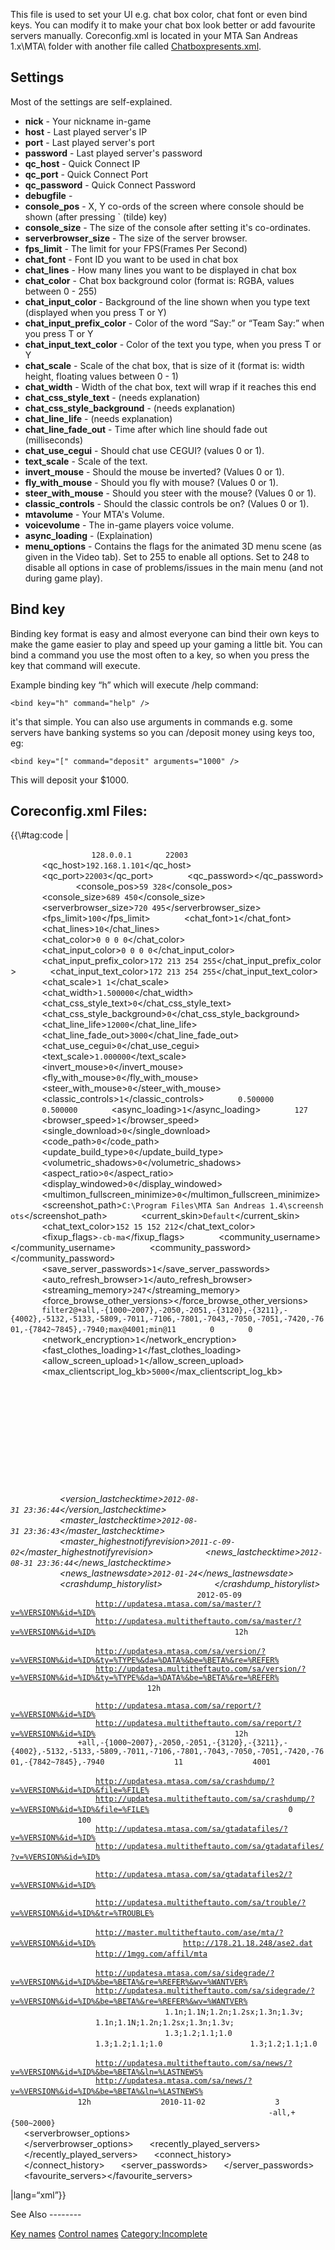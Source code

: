 This file is used to set your UI e.g. chat box color, chat font or even bind keys. You can modify it to make your chat box look better or add favourite servers manually. Coreconfig.xml is located in your MTA San Andreas 1.x\\MTA\\ folder with another file called [Chatboxpresents.xml](/docs/chatboxpresents.xml.md "wikilink").

Settings
--------

Most of the settings are self-explained.

-   **nick** - Your nickname in-game
-   **host** - Last played server's IP
-   **port** - Last played server's port
-   **password** - Last played server's password
-   **qc\_host** - Quick Connect IP
-   **qc\_port** - Quick Connect Port
-   **qc\_password** - Quick Connect Password
-   **debugfile** -
-   **console\_pos** - X, Y co-ords of the screen where console should be shown (after pressing \` (tilde) key)
-   **console\_size** - The size of the console after setting it's co-ordinates.
-   **serverbrowser\_size** - The size of the server browser.
-   **fps\_limit** - The limit for your FPS(Frames Per Second)
-   **chat\_font** - Font ID you want to be used in chat box
-   **chat\_lines** - How many lines you want to be displayed in chat box
-   **chat\_color** - Chat box background color (format is: RGBA, values between 0 - 255)
-   **chat\_input\_color** - Background of the line shown when you type text (displayed when you press T or Y)
-   **chat\_input\_prefix\_color** - Color of the word “Say:” or “Team Say:” when you press T or Y
-   **chat\_input\_text\_color** - Color of the text you type, when you press T or Y
-   **chat\_scale** - Scale of the chat box, that is size of it (format is: width height, floating values between 0 - 1)
-   **chat\_width** - Width of the chat box, text will wrap if it reaches this end
-   **chat\_css\_style\_text** - (needs explanation)
-   **chat\_css\_style\_background** - (needs explanation)
-   **chat\_line\_life** - (needs explanation)
-   **chat\_line\_fade\_out** - Time after which line should fade out (milliseconds)
-   **chat\_use\_cegui** - Should chat use CEGUI? (values 0 or 1).
-   **text\_scale** - Scale of the text.
-   **invert\_mouse** - Should the mouse be inverted? (Values 0 or 1).
-   **fly\_with\_mouse** - Should you fly with mouse? (Values 0 or 1).
-   **steer\_with\_mouse** - Should you steer with the mouse? (Values 0 or 1).
-   **classic\_controls** - Should the classic controls be on? (Values 0 or 1).
-   **mtavolume** - Your MTA's Volume.
-   **voicevolume** - The in-game players voice volume.
-   **async\_loading** - (Explaination)
-   **menu\_options** - Contains the flags for the animated 3D menu scene (as given in the Video tab). Set to 255 to enable all options. Set to 248 to disable all options in case of problems/issues in the main menu (and not during game play).

Bind key
--------

Binding key format is easy and almost everyone can bind their own keys to make the game easier to play and speed up your gaming a little bit. You can bind a command you use the most often to a key, so when you press the key that command will execute.

Example binding key “h” which will execute /help command:

    <bind key="h" command="help" />

it's that simple. You can also use arguments in commands e.g. some servers have banking systems so you can /deposit money using keys too, eg:

    <bind key="[" command="deposit" arguments="1000" />

This will deposit your $1000.

Coreconfig.xml Files:
---------------------

<section name="1.4" class="client">
{{\#tag:code | <mainconfig>

`   `<settings>
`       `<nick></nick>
`       `<host>`128.0.0.1`</host>
`       `<port>`22003`</port>
`       `<password></password>
`       `<qc_host>`192.168.1.101`</qc_host>
`       `<qc_port>`22003`</qc_port>
`       `<qc_password></qc_password>
`       `<debugfile></debugfile>
`       `<console_pos>`59 328`</console_pos>
`       `<console_size>`689 450`</console_size>
`       `<serverbrowser_size>`720 495`</serverbrowser_size>
`       `<fps_limit>`100`</fps_limit>
`       `<chat_font>`1`</chat_font>
`       `<chat_lines>`10`</chat_lines>
`       `<chat_color>`0 0 0 0`</chat_color>
`       `<chat_input_color>`0 0 0 0`</chat_input_color>
`       `<chat_input_prefix_color>`172 213 254 255`</chat_input_prefix_color>
`       `<chat_input_text_color>`172 213 254 255`</chat_input_text_color>
`       `<chat_scale>`1 1`</chat_scale>
`       `<chat_width>`1.500000`</chat_width>
`       `<chat_css_style_text>`0`</chat_css_style_text>
`       `<chat_css_style_background>`0`</chat_css_style_background>
`       `<chat_line_life>`12000`</chat_line_life>
`       `<chat_line_fade_out>`3000`</chat_line_fade_out>
`       `<chat_use_cegui>`0`</chat_use_cegui>
`       `<text_scale>`1.000000`</text_scale>
`       `<invert_mouse>`0`</invert_mouse>
`       `<fly_with_mouse>`0`</fly_with_mouse>
`       `<steer_with_mouse>`0`</steer_with_mouse>
`       `<classic_controls>`1`</classic_controls>
`       `<mtavolume>`0.500000`</mtavolume>
`       `<voicevolume>`0.500000`</voicevolume>
`       `<async_loading>`1`</async_loading>
`       `<mapalpha>`127`</mapalpha>
`       `<browser_speed>`1`</browser_speed>
`       `<single_download>`0`</single_download>
`       `<code_path>`0`</code_path>
`       `<update_build_type>`0`</update_build_type>
`       `<volumetric_shadows>`0`</volumetric_shadows>
`       `<aspect_ratio>`0`</aspect_ratio>
`       `<display_windowed>`0`</display_windowed>
`       `<multimon_fullscreen_minimize>`0`</multimon_fullscreen_minimize>
`       `<screenshot_path>`C:\Program Files\MTA San Andreas 1.4\screenshots`</screenshot_path>
`       `<current_skin>`Default`</current_skin>
`       `<chat_text_color>`152 15 152 212`</chat_text_color>
`       `<fixup_flags>`-cb-ma`</fixup_flags>
`       `<community_username></community_username>
`       `<community_password></community_password>
`       `<save_server_passwords>`1`</save_server_passwords>
`       `<auto_refresh_browser>`1`</auto_refresh_browser>
`       `<streaming_memory>`247`</streaming_memory>
`       `<force_browse_other_versions></force_browse_other_versions>
`       `<reportsettings>`filter2@+all,-{1000~2007},-2050,-2051,-{3120},-{3211},-{4002},-5132,-5133,-5809,-7011,-7106,-7801,-7043,-7050,-7051,-7420,-7601,-{7842~7845},-7940;max@4001;min@11`</reportsettings>
`       `<anisotropic>`0`</anisotropic>
`       `<grass>`0`</grass>
`       `<network_encryption>`1`</network_encryption>
`       `<fast_clothes_loading>`1`</fast_clothes_loading>
`       `<allow_screen_upload>`1`</allow_screen_upload>
`       `<max_clientscript_log_kb>`5000`</max_clientscript_log_kb>
`   `</settings>
`   `<binds>
`       `<bind key="num_0" control="fire"></bind>
`       `<bind key="lctrl" control="fire"></bind>
`       `<bind key="mouse1" control="fire"></bind>
`       `<bind key="e" control="next_weapon"></bind>
`       `<bind key="num_enter" control="next_weapon"></bind>
`       `<bind key="q" control="previous_weapon"></bind>
`       `<bind key="num_dec" control="previous_weapon"></bind>
`       `<bind key="arrow_u" control="forwards"></bind>
`       `<bind key="w" control="forwards"></bind>
`       `<bind key="arrow_d" control="backwards"></bind>
`       `<bind key="s" control="backwards"></bind>
`       `<bind key="arrow_l" control="left"></bind>
`       `<bind key="a" control="left"></bind>
`       `<bind key="arrow_r" control="right"></bind>
`       `<bind key="d" control="right"></bind>
`       `<bind key="pgup" control="zoom_in"></bind>
`       `<bind key="x" control="zoom_in"></bind>
`       `<bind key="mouse_wheel_up" control="zoom_in"></bind>
`       `<bind key="pgdn" control="zoom_out"></bind>
`       `<bind key="z" control="zoom_out"></bind>
`       `<bind key="mouse_wheel_down" control="zoom_out"></bind>
`       `<bind key="enter" control="enter_exit"></bind>
`       `<bind key="v" control="change_camera"></bind>
`       `<bind key="home" control="change_camera"></bind>
`       `<bind key="space" control="jump"></bind>
`       `<bind key="lshift" control="sprint"></bind>
`       `<bind key="mouse3" control="look_behind"></bind>
`       `<bind key="c" control="crouch"></bind>
`       `<bind key="tab" control="action"></bind>
`       `<bind key="lalt" control="walk"></bind>
`       `<bind key="rctrl" control="vehicle_fire"></bind>
`       `<bind key="lalt" control="vehicle_fire"></bind>
`       `<bind key="mouse1" control="vehicle_fire"></bind>
`       `<bind key="lctrl" control="vehicle_secondary_fire"></bind>
`       `<bind key="num_0" control="vehicle_secondary_fire"></bind>
`       `<bind key="a" control="vehicle_left"></bind>
`       `<bind key="arrow_l" control="vehicle_left"></bind>
`       `<bind key="d" control="vehicle_right"></bind>
`       `<bind key="arrow_r" control="vehicle_right"></bind>
`       `<bind key="arrow_u" control="steer_forward"></bind>
`       `<bind key="arrow_d" control="steer_back"></bind>
`       `<bind key="w" control="accelerate"></bind>
`       `<bind key="s" control="brake_reverse"></bind>
`       `<bind key="x" control="radio_next"></bind>
`       `<bind key="z" control="radio_previous"></bind>
`       `<bind key="F5" control="radio_user_track_skip"></bind>
`       `<bind key="h" control="horn"></bind>
`       `<bind key="2" control="sub_mission"></bind>
`       `<bind key="num_add" control="sub_mission"></bind>
`       `<bind key="space" control="handbrake"></bind>
`       `<bind key="rctrl" control="handbrake"></bind>
`       `<bind key="q" control="vehicle_look_left"></bind>
`       `<bind key="e" control="vehicle_look_right"></bind>
`       `<bind key="mouse3" control="vehicle_look_behind"></bind>
`       `<bind key="mouse2" control="vehicle_mouse_look"></bind>
`       `<bind key="num_4" control="special_control_left"></bind>
`       `<bind key="num_6" control="special_control_right"></bind>
`       `<bind key="num_2" control="special_control_down"></bind>
`       `<bind key="end" control="special_control_down"></bind>
`       `<bind key="num_8" control="special_control_up"></bind>
`       `<bind key="delete" control="special_control_up"></bind>
`       `<bind key="delete" control="aim_weapon"></bind>
`       `<bind key="capslock" control="aim_weapon"></bind>
`       `<bind key="mouse2" control="aim_weapon"></bind>
`       `<bind key="y" control="conversation_yes"></bind>
`       `<bind key="n" control="conversation_no"></bind>
`       `<bind key="g" control="group_control_forwards"></bind>
`       `<bind key="h" control="group_control_back"></bind>
`       `<bind key="g" state="down" command="enter_passenger" arguments=""></bind>
`       `<bind key="t" state="down" command="chatbox" arguments="chatboxsay"></bind>
`       `<bind key="y" state="down" command="chatbox" arguments="teamsay 255 0 0"></bind>
`       `<bind key="F11" state="down" command="radar" arguments="-1"></bind>
`       `<bind key="num_add" state="down" command="radar_zoom_in" arguments=""></bind>
`       `<bind key="num_sub" state="down" command="radar_zoom_out" arguments=""></bind>
`       `<bind key="num_8" state="down" command="radar_move_north" arguments=""></bind>
`       `<bind key="num_2" state="down" command="radar_move_south" arguments=""></bind>
`       `<bind key="num_6" state="down" command="radar_move_east" arguments=""></bind>
`       `<bind key="num_4" state="down" command="radar_move_west" arguments=""></bind>
`       `<bind key="num_0" state="down" command="radar_attach" arguments=""></bind>
`       `<bind key="z" state="down" command="voiceptt" arguments="1"></bind>
`       `<bind key="z" state="up" command="voiceptt" arguments="0"></bind>
`       `<bind key="pgup" state="down" command="chatscrollup" arguments="1"></bind>
`       `<bind key="pgup" state="up" command="chatscrollup" arguments="0"></bind>
`       `<bind key="pgdn" state="down" command="chatscrolldown" arguments="-1"></bind>
`       `<bind key="pgdn" state="up" command="chatscrolldown" arguments="0"></bind>
`       `<bind key="pgup" state="down" command="debugscrollup" arguments="1"></bind>
`       `<bind key="pgup" state="up" command="debugscrollup" arguments="0"></bind>
`       `<bind key="pgdn" state="down" command="debugscrolldown" arguments="-1"></bind>
`       `<bind key="pgdn" state="up" command="debugscrolldown" arguments="0"></bind>
`       `<bind key="num_div" state="down" command="radar_opacity_down" arguments=""></bind>
`       `<bind key="num_mul" state="down" command="radar_opacity_up" arguments=""></bind>
`       `<bind key="num_1" state="down" command="radar_help" arguments=""></bind>
`       `<bind key="F12" state="down" command="screenshot" arguments=""></bind>
`   `</binds>
`   `<updater>
`       `<var>
`           `<version_lastchecktime>`2012-08-31 23:36:44`</version_lastchecktime>
`           `<master_lastchecktime>`2012-08-31 23:36:43`</master_lastchecktime>
`           `<master_highestnotifyrevision>`2011-c-09-02`</master_highestnotifyrevision>
`           `<news_lastchecktime>`2012-08-31 23:36:44`</news_lastchecktime>
`           `<news_lastnewsdate>`2012-01-24`</news_lastnewsdate>
`           `<crashdump_historylist>
`           `</crashdump_historylist>
`       `</var>
`       `<mastercache>
`           `<master>
`               `<revision>`2012-05-09`</revision>
`               `<serverlist>
`                   `<server>[`http://updatesa.mtasa.com/sa/master/?v=%VERSION%&id=%ID%`](http://updatesa.mtasa.com/sa/master/?v=%VERSION%&id=%ID%)</server>
`                   `<server>[`http://updatesa.multitheftauto.com/sa/master/?v=%VERSION%&id=%ID%`](http://updatesa.multitheftauto.com/sa/master/?v=%VERSION%&id=%ID%)</server>
`               `</serverlist>
`               `<interval>`12h`</interval>
`           `</master>
`           `<version>
`               `<serverlist>
`                   `<server priority="3">[`http://updatesa.mtasa.com/sa/version/?v=%VERSION%&id=%ID%&ty=%TYPE%&da=%DATA%&be=%BETA%&re=%REFER%`](http://updatesa.mtasa.com/sa/version/?v=%VERSION%&id=%ID%&ty=%TYPE%&da=%DATA%&be=%BETA%&re=%REFER%)</server>
`                   `<server priority="4">[`http://updatesa.multitheftauto.com/sa/version/?v=%VERSION%&id=%ID%&ty=%TYPE%&da=%DATA%&be=%BETA%&re=%REFER%`](http://updatesa.multitheftauto.com/sa/version/?v=%VERSION%&id=%ID%&ty=%TYPE%&da=%DATA%&be=%BETA%&re=%REFER%)</server>
`               `</serverlist>
`               `<interval>`12h`</interval>
`           `</version>
`           `<report>
`               `<serverlist>
`                   `<server>[`http://updatesa.mtasa.com/sa/report/?v=%VERSION%&id=%ID%`](http://updatesa.mtasa.com/sa/report/?v=%VERSION%&id=%ID%)</server>
`                   `<server>[`http://updatesa.multitheftauto.com/sa/report/?v=%VERSION%&id=%ID%`](http://updatesa.multitheftauto.com/sa/report/?v=%VERSION%&id=%ID%)</server>
`               `</serverlist>
`               `<interval>`12h`</interval>
`               `<filter2>`+all,-{1000~2007},-2050,-2051,-{3120},-{3211},-{4002},-5132,-5133,-5809,-7011,-7106,-7801,-7043,-7050,-7051,-7420,-7601,-{7842~7845},-7940`</filter2>
`               `<minsize>`11`</minsize>
`               `<maxsize>`4001`</maxsize>
`           `</report>
`           `<crashdump>
`               `<serverlist>
`                   `<server priority="3">[`http://updatesa.mtasa.com/sa/crashdump/?v=%VERSION%&id=%ID%&file=%FILE%`](http://updatesa.mtasa.com/sa/crashdump/?v=%VERSION%&id=%ID%&file=%FILE%)</server>
`                   `<server priority="4">[`http://updatesa.multitheftauto.com/sa/crashdump/?v=%VERSION%&id=%ID%&file=%FILE%`](http://updatesa.multitheftauto.com/sa/crashdump/?v=%VERSION%&id=%ID%&file=%FILE%)</server>
`               `</serverlist>
`               `<duplicates>`0`</duplicates>
`               `<maxhistorylength>`100`</maxhistorylength>
`           `</crashdump>
`           `<gtadatafiles>
`               `<serverlist>
`                   `<server priority="3">[`http://updatesa.mtasa.com/sa/gtadatafiles/?v=%VERSION%&id=%ID%`](http://updatesa.mtasa.com/sa/gtadatafiles/?v=%VERSION%&id=%ID%)</server>
`                   `<server priority="4">[`http://updatesa.multitheftauto.com/sa/gtadatafiles/?v=%VERSION%&id=%ID%`](http://updatesa.multitheftauto.com/sa/gtadatafiles/?v=%VERSION%&id=%ID%)</server>
`               `</serverlist>
`           `</gtadatafiles>
`           `<gtadatafiles2>
`               `<serverlist>
`                   `<server priority="3">[`http://updatesa.mtasa.com/sa/gtadatafiles2/?v=%VERSION%&id=%ID%`](http://updatesa.mtasa.com/sa/gtadatafiles2/?v=%VERSION%&id=%ID%)</server>
`               `</serverlist>
`           `</gtadatafiles2>
`           `<trouble>
`               `<serverlist>
`                   `<server>[`http://updatesa.multitheftauto.com/sa/trouble/?v=%VERSION%&id=%ID%&tr=%TROUBLE%`](http://updatesa.multitheftauto.com/sa/trouble/?v=%VERSION%&id=%ID%&tr=%TROUBLE%)</server>
`               `</serverlist>
`           `</trouble>
`           `<ase>
`               `<serverlist>
`                   `<server priority="3">[`http://master.multitheftauto.com/ase/mta/?v=%VERSION%&id=%ID%`](http://master.multitheftauto.com/ase/mta/?v=%VERSION%&id=%ID%)</server>
`                   `<server priority="3">[`http://178.21.18.248/ase2.dat`](http://178.21.18.248/ase2.dat)</server>
`                   `<server priority="4">[`http://1mgg.com/affil/mta`](http://1mgg.com/affil/mta)</server>
`               `</serverlist>
`           `</ase>
`           `<sidegrade>
`               `<serverlist>
`                   `<server priority="3">[`http://updatesa.mtasa.com/sa/sidegrade/?v=%VERSION%&id=%ID%&be=%BETA%&re=%REFER%&wv=%WANTVER%`](http://updatesa.mtasa.com/sa/sidegrade/?v=%VERSION%&id=%ID%&be=%BETA%&re=%REFER%&wv=%WANTVER%)</server>
`                   `<server priority="4">[`http://updatesa.multitheftauto.com/sa/sidegrade/?v=%VERSION%&id=%ID%&be=%BETA%&re=%REFER%&wv=%WANTVER%`](http://updatesa.multitheftauto.com/sa/sidegrade/?v=%VERSION%&id=%ID%&be=%BETA%&re=%REFER%&wv=%WANTVER%)</server>
`               `</serverlist>
`               `<nobrowselist>
`                   `<nobrowse version="1.0">`1.1n;1.1N;1.2n;1.2sx;1.3n;1.3v;`</nobrowse>
`                   `<nobrowse version="1.1">`1.1n;1.1N;1.2n;1.2sx;1.3n;1.3v;`</nobrowse>
`               `</nobrowselist>
`               `<onlybrowselist>
`                   `<onlybrowse version="1.1">`1.3;1.2;1.1;1.0`</onlybrowse>
`                   `<onlybrowse version="1.2">`1.3;1.2;1.1;1.0`</onlybrowse>
`                   `<onlybrowse version="1.3">`1.3;1.2;1.1;1.0`</onlybrowse>
`               `</onlybrowselist>
`           `</sidegrade>
`           `<news>
`               `<serverlist>
`                   `<server priority="3">[`http://updatesa.multitheftauto.com/sa/news/?v=%VERSION%&id=%ID%&be=%BETA%&ln=%LASTNEWS%`](http://updatesa.multitheftauto.com/sa/news/?v=%VERSION%&id=%ID%&be=%BETA%&ln=%LASTNEWS%)</server>
`                   `<server priority="4">[`http://updatesa.mtasa.com/sa/news/?v=%VERSION%&id=%ID%&be=%BETA%&ln=%LASTNEWS%`](http://updatesa.mtasa.com/sa/news/?v=%VERSION%&id=%ID%&be=%BETA%&ln=%LASTNEWS%)</server>
`               `</serverlist>
`               `<interval>`12h`</interval>
`               `<oldestpost>`2010-11-02`</oldestpost>
`               `<maxhistorylength>`3`</maxhistorylength>
`           `</news>
`           `<misc>
`               `<debug>
`                   `<filter2>`-all,+{500~2000}`</filter2>
`               `</debug>
`           `</misc>
`       `</mastercache>
`   `</updater>
`   `<serverbrowser_options>
`       `<list id="0" include_empty="1" include_full="1" include_locked="1"></list>
`       `<list id="1" include_empty="1" include_full="1" include_locked="1" active="1"></list>
`       `<list id="2" include_empty="1" include_full="1" include_locked="1" include_offline="1"></list>
`       `<list id="3" include_empty="1" include_full="1" include_locked="1" include_offline="1"></list>
`   `</serverbrowser_options>
`   `<recently_played_servers>
`   `</recently_played_servers>
`   `<connect_history>
`   `</connect_history>
`   `<server_passwords>
`   `</server_passwords>
`   `<favourite_servers></favourite_servers>

</mainconfig> |lang=“xml”}}

</section>
See Also
--------

[Key names](/docs/key_names.md "wikilink")
[Control names](/docs/control_names.md "wikilink") [Category:Incomplete](/Category:Incomplete.md "wikilink")
